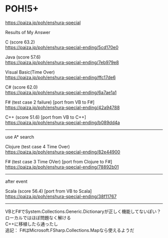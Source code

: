 POH!5+
====================
https://paiza.jp/poh/enshura-special
  
  
  
Results of My Answer  

C (score 63.2)  
https://paiza.jp/poh/enshura-special-ending/5cd170e0  
  
Java (score 57.6)  
https://paiza.jp/poh/enshura-special-ending/7eb979e8  
  
Visual Basic(Time Over)  
https://paiza.jp/poh/enshura-special-ending/ffc17de6  
  
C# (score 62.0)      
https://paiza.jp/poh/enshura-special-ending/6a7ae1a1  
  
F# (test case 2 failure) [port from VB to F#]  
https://paiza.jp/poh/enshura-special-ending/42a94788  
  
C++ (score 51.6) [port from VB to C++]  
https://paiza.jp/poh/enshura-special-ending/b089dd4a  

----
use A* search

  
Clojure (test case 4  Time Over)  
https://paiza.jp/poh/enshura-special-ending/82e44900  

F# (test case 3 Time OVer) [port from Clojure to F#]  
https://paiza.jp/poh/enshura-special-ending/78892b01   
  
----
after event  
  
Scala (score 56.4) [port from VB to Scala]  
https://paiza.jp/poh/enshura-special-ending/38f11767  
  
---- 
  
  VBとF#でSystem.Collections.Generic.Dictionaryが正しく機能してないぽい？  
  ローカルではほぼ問題なく解ける  
  C++に移植したら通ったし  
  追記：
    F#はMicrosoft.FSharp.Collections.Mapなら使えるようだ
